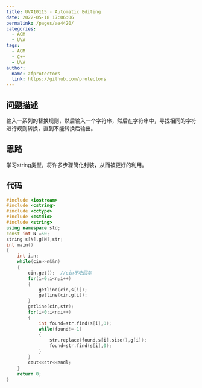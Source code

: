 ```yaml
---
title: UVA10115 - Automatic Editing
date: 2022-05-18 17:06:06
permalink: /pages/ae4420/
categories: 
  - ACM
  - UVA
tags: 
  - ACM
  - C++
  - UVA
author: 
  name: zfprotectors
  link: https://github.com/protectors
---
```

## 问题描述
输入一系列的替换规则，然后输入一个字符串，然后在字符串中，寻找相同的字符进行规则转换，直到不能转换后输出。


## 思路
学习string类型，将许多步骤简化封装，从而被更好的利用。

## 代码

```c++
#include <iostream>
#include <cstring>
#include <cctype>
#include <cstdio>
#include <string>
using namespace std;
const int N =50;
string s[N],g[N],str;
int main()
{
    int i,n;
    while(cin>>n&&n)
    {
        cin.get();  //cin不吃回车
        for(i=0;i<n;i++)
        {
            getline(cin,s[i]);
            getline(cin,g[i]);
        }
        getline(cin,str);
        for(i=0;i<n;i++)
        {
            int found=str.find(s[i],0);
            while(found!=-1)
            {
                str.replace(found,s[i].size(),g[i]);
                found=str.find(s[i],0);
            }
        }
        cout<<str<<endl;
    }
    return 0;
}

```


